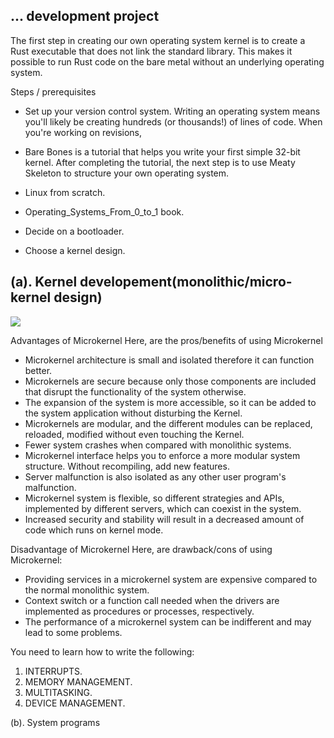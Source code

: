 ## ... development project

The first step in creating our own operating system kernel is to create a Rust executable that does not link the standard library. This makes it possible to run Rust code on the bare metal without an underlying operating system.


Steps / prerequisites


- Set up your version control system. Writing an operating system means you'll likely be creating hundreds (or thousands!) of lines of code. When you're working on revisions,

- Bare Bones is a tutorial that helps you write your first simple 32-bit kernel. After completing the tutorial, the next step is to use Meaty Skeleton to structure your own operating system.

- Linux from scratch.

- Operating_Systems_From_0_to_1 book.

- Decide on a bootloader.

- Choose a kernel design.

## (a). Kernel developement(monolithic/micro-kernel design)

![](https://github.com/Ruby-Raptor/Network-and-systems-engineering/blob/main/Project%20Eta-Carina/Extras/1200px-OS-structure.svg.png)

Advantages of Microkernel
Here, are the pros/benefits of using Microkernel

- Microkernel architecture is small and isolated therefore it can function better.
- Microkernels are secure because only those components are included that disrupt the functionality of the system otherwise.
- The expansion of the system is more accessible, so it can be added to the system application without disturbing the Kernel.
- Microkernels are modular, and the different modules can be replaced, reloaded, modified without even touching the Kernel.
- Fewer system crashes when compared with monolithic systems.
- Microkernel interface helps you to enforce a more modular system structure.
  Without recompiling, add new features.
- Server malfunction is also isolated as any other user program's malfunction.
- Microkernel system is flexible, so different strategies and APIs, implemented by different servers, which can coexist in the system.
- Increased security and stability will result in a decreased amount of code which runs on kernel mode.

Disadvantage of Microkernel
Here, are drawback/cons of using Microkernel:

- Providing services in a microkernel system are expensive compared to the normal monolithic system.
- Context switch or a function call needed when the drivers are implemented as procedures or processes, respectively.
- The performance of a microkernel system can be indifferent and may lead to some problems.

You need to learn how to write the following:

1. INTERRUPTS.
2. MEMORY MANAGEMENT.
3. MULTITASKING.
4. DEVICE MANAGEMENT.


(b). System programs
